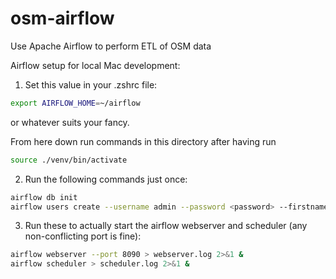 # osm-airflow
Use Apache Airflow to perform ETL of OSM data

Airflow setup for local Mac development:

1. Set this value in your .zshrc file:

```bash
export AIRFLOW_HOME=~/airflow
```

or whatever suits your fancy.

From here down run commands in this directory after having run
```bash
source ./venv/bin/activate
```

2. Run the following commands just once:

```bash
airflow db init
airflow users create --username admin --password <password> --firstname <yourfirstname> --lastname <yourlastname> --role Admin --email <youremail>
```

3. Run these to actually start the airflow webserver and scheduler (any non-conflicting port is fine):

```bash
airflow webserver --port 8090 > webserver.log 2>&1 &
airflow scheduler > scheduler.log 2>&1 &
```
